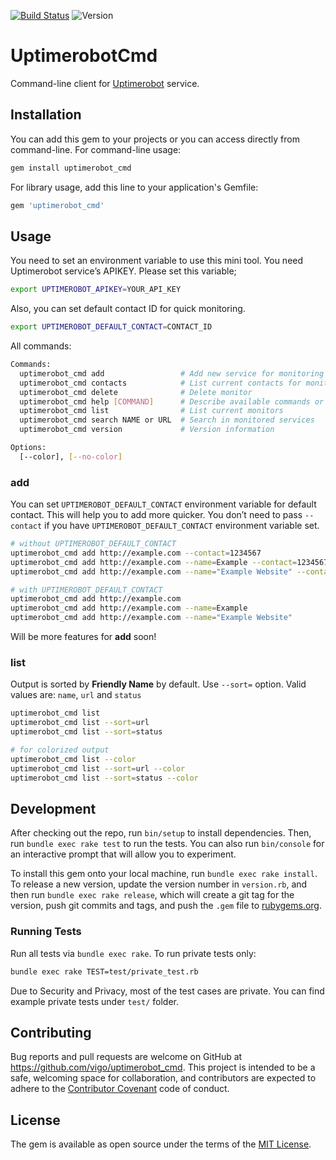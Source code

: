 [![Build Status](https://travis-ci.org/vigo/uptimerobot_cmd.svg?branch=master)](https://travis-ci.org/vigo/uptimerobot_cmd)
![Version](https://img.shields.io/badge/version-0.3.2-yellow.svg)


# UptimerobotCmd

Command-line client for [Uptimerobot](https://uptimerobot.com) service.

## Installation

You can add this gem to your projects or you can access directly from
command-line. For command-line usage:

```bash
gem install uptimerobot_cmd
```

For library usage, add this line to your application's Gemfile:

```ruby
gem 'uptimerobot_cmd'
```

## Usage

You need to set an environment variable to use this mini tool. You need
Uptimerobot service’s APIKEY. Please set this variable;

```bash
export UPTIMEROBOT_APIKEY=YOUR_API_KEY
```

Also, you can set default contact ID for quick monitoring.

```bash
export UPTIMEROBOT_DEFAULT_CONTACT=CONTACT_ID
```

All commands:

```bash
Commands:
  uptimerobot_cmd add                 # Add new service for monitoring
  uptimerobot_cmd contacts            # List current contacts for monitors
  uptimerobot_cmd delete              # Delete monitor
  uptimerobot_cmd help [COMMAND]      # Describe available commands or one specific command
  uptimerobot_cmd list                # List current monitors
  uptimerobot_cmd search NAME or URL  # Search in monitored services
  uptimerobot_cmd version             # Version information

Options:
  [--color], [--no-color]  
```

### add

You can set `UPTIMEROBOT_DEFAULT_CONTACT` environment variable for default
contact. This will help you to add more quicker. You don’t need to pass
`--contact` if you have `UPTIMEROBOT_DEFAULT_CONTACT` environment variable set.

```bash
# without UPTIMEROBOT_DEFAULT_CONTACT
uptimerobot_cmd add http://example.com --contact=1234567
uptimerobot_cmd add http://example.com --name=Example --contact=1234567
uptimerobot_cmd add http://example.com --name="Example Website" --contact=1234567

# with UPTIMEROBOT_DEFAULT_CONTACT
uptimerobot_cmd add http://example.com
uptimerobot_cmd add http://example.com --name=Example
uptimerobot_cmd add http://example.com --name="Example Website"
```

Will be more features for **add** soon!

### list

Output is sorted by **Friendly Name** by default. Use `--sort=` option.
Valid values are: `name`, `url` and `status`

```bash
uptimerobot_cmd list
uptimerobot_cmd list --sort=url
uptimerobot_cmd list --sort=status

# for colorized output
uptimerobot_cmd list --color
uptimerobot_cmd list --sort=url --color
uptimerobot_cmd list --sort=status --color
```


## Development

After checking out the repo, run `bin/setup` to install dependencies. Then, 
run `bundle exec rake test` to run the tests. You can also run `bin/console` for an 
interactive prompt that will allow you to experiment.

To install this gem onto your local machine, run `bundle exec rake install`. 
To release a new version, update the version number in `version.rb`, and then 
run `bundle exec rake release`, which will create a git tag for the version, 
push git commits and tags, and push the `.gem` file to [rubygems.org](https://rubygems.org).

### Running Tests

Run all tests via `bundle exec rake`. To run private tests only:

```bash
bundle exec rake TEST=test/private_test.rb 
```

Due to Security and Privacy, most of the test cases are private. You can find
example private tests under `test/` folder.

## Contributing

Bug reports and pull requests are welcome on GitHub at 
https://github.com/vigo/uptimerobot_cmd. This project is intended to be a safe, 
welcoming space for collaboration, and contributors are expected to adhere to 
the [Contributor Covenant](http://contributor-covenant.org) code of conduct.


## License

The gem is available as open source under the terms of the 
[MIT License](http://opensource.org/licenses/MIT).


